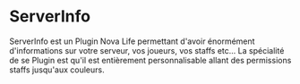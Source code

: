 # ServerInfo
ServerInfo est un Plugin Nova Life permettant d'avoir énormément d'informations sur votre serveur, vos joueurs, vos staffs etc... La spécialité de se Plugin est qu'il est entièrement personnalisable allant des permissions staffs jusqu'aux couleurs.
